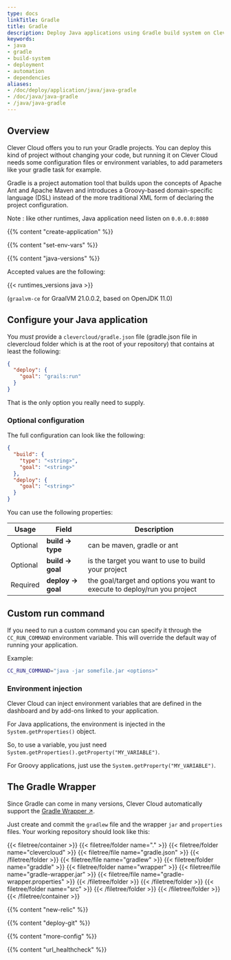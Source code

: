 ```yaml
---
type: docs
linkTitle: Gradle
title: Gradle
description: Deploy Java applications using Gradle build system on Clever Cloud with automatic dependency resolution and build automation
keywords:
- java
- gradle
- build-system
- deployment
- automation
- dependencies
aliases:
- /doc/deploy/application/java/java-gradle
- /doc/java/java-gradle
- /java/java-gradle
---
```


## Overview

Clever Cloud offers you to run your Gradle projects. You can deploy this kind of project without changing your code, but running it on Clever Cloud needs some configuration files or environment variables, to add parameters like your gradle task for example.

Gradle is a project automation tool that builds upon the concepts of Apache Ant and Apache Maven and introduces a Groovy-based domain-specific language (DSL) instead of the more traditional XML form of declaring the project configuration.

Note : like other runtimes, Java application need listen on `0.0.0.0:8080`

{{% content "create-application" %}}

{{% content "set-env-vars" %}}

{{% content "java-versions" %}}

Accepted values are the following:

{{< runtimes_versions java >}}

(`graalvm-ce` for GraalVM 21.0.0.2, based on OpenJDK 11.0)

## Configure your Java application

You *must* provide a `clevercloud/gradle.json` file (gradle.json file in
clevercloud folder which is at the root of your repository) that
contains at least the following:

```json
{
  "deploy": {
    "goal": "grails:run"
  }
}
```

That is the only option you really need to supply.

### Optional configuration

The full configuration can look like the following:

```json
{
  "build": {
    "type": "<string>",
    "goal": "<string>"
  },
  "deploy": {
    "goal": "<string>"
  }
}
```

You can use the following properties:

| Usage    | Field             | Description                                                               |
|----------|-------------------|---------------------------------------------------------------------------|
| Optional | **build → type**  | can be maven, gradle or ant                                               |
| Optional | **build → goal**  | is the target you want to use to build your project                       |
| Required | **deploy → goal** | the goal/target and options you want to execute to deploy/run you project |

## Custom run command

If you need to run a custom command
you can specify it through the `CC_RUN_COMMAND` environment variable.
This will override the default way of running your application.

Example:

```bash
CC_RUN_COMMAND="java -jar somefile.jar <options>"
```

### Environment injection

Clever Cloud can inject environment variables that are defined in the
dashboard and by add-ons linked to your application.

For Java applications, the environment is injected in the `System.getProperties()` object.

So, to use a variable, you just need `System.getProperties().getProperty("MY_VARIABLE")`.

For Groovy applications, just use the `System.getProperty("MY_VARIABLE")`.

## The Gradle Wrapper

Since Gradle can come in many versions, Clever Cloud automatically support the [Gradle Wrapper ↗](https://www.gradle.org/docs/current/userguide/gradle_wrapper.html).

Just create and commit the `gradlew` file and the wrapper `jar` and `properties` files. Your working repository should look like this:

{{< filetree/container >}}
  {{< filetree/folder name="." >}}
    {{< filetree/folder name="clevercloud" >}}
      {{< filetree/file name="gradle.json" >}}
    {{< /filetree/folder >}}
    {{< filetree/file name="gradlew" >}}
    {{< filetree/folder name="graddle" >}}
      {{< filetree/folder name="wrapper" >}}
        {{< filetree/file name="gradle-wrapper.jar" >}}
        {{< filetree/file name="gradle-wrapper.properties" >}}
      {{< /filetree/folder >}}
    {{< /filetree/folder >}}
    {{< filetree/folder name="src" >}}
    {{< /filetree/folder >}}
  {{< /filetree/folder >}}
{{< /filetree/container >}}

 {{% content "new-relic" %}}

 {{% content "deploy-git" %}}

{{% content "more-config" %}}

{{% content "url_healthcheck" %}}
